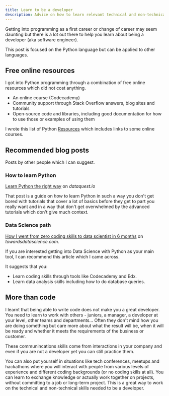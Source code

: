 ```yaml
---
title: Learn to be a developer
description: Advice on how to learn relevant technical and non-technical skills
---
```


Getting into programming as a first career or change of career may seem daunting but there is a lot out there to help you learn about being a developer (aka software engineer). 

This post is focused on the Python language but can be applied to other languages.

## Free online resources

I got into Python programming through a combination of free online resources which did not cost anything.

- An online course (Codecademy)
- Community support through Stack Overflow answers, blog sites and tutorials
- Open-source code and libraries, including good documentation for how to use those or examples of using them 

I wrote this list of Python [Resources](https://github.com/MichaelCurrin/learn-to-code/tree/master/Scripting%20languages/Python#resources) which includes links to some online courses.

## Recommended blog posts

Posts by other people which I can suggest.

### How to learn Python

[Learn Python the right way](https://www.dataquest.io/blog/learn-python-the-right-way/) on _dataquest.io_

That post is a guide on _how_ to learn Python in such a way you don't get bored with tutorials that cover a lot of basics before they get to part you really want and in a way that don't get overwhelmed by the advanced tutorials which don't give much context.

### Data Science path

[How I went from zero coding skills to data scientist in 6 months](https://towardsdatascience.com/how-i-went-from-zero-coding-skills-to-data-scientist-in-6-months-c2207b65f2f3) on _towardsdatascience.com_.

If you are interested getting into Data Science with Python as your main tool, I can recommend this article which I came across.

It suggests that you:

- Learn coding skills through tools like Codecademy and Edx.
- Learn data analysis skills including how to do database queries.

## More than code

I learnt that being able to write code does not make you a great developer. You need to learn to work with others - juniors, a manager, a developer at your level, other teams and departments... Often they don't mind how you are doing something but care more about what the result will be, when it will be ready and whether it meets the requirements of the business or customer.

These communincations skills come from interactions in your company and even if you are not a developer yet you can still practice them. 

You can also put yourself in situations like tech conferences, meetups and hackathons where you will interact with people from various levels of experience and different coding backgrounds (or no coding skills at all). You can learn to exchange knowledge or actually work together on projects, without committing to a job or long-term project. This is a great way to work on the technical and non-technical skills needed to be a developer.
